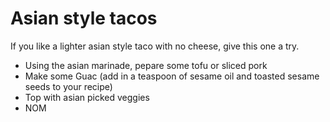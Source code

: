 
# Asian style tacos

If you like a lighter asian style taco with no cheese, give this one a try.

* Using the asian marinade, pepare some tofu or sliced pork
* Make some Guac (add in a teaspoon of sesame oil and toasted sesame seeds to your recipe)
* Top with asian picked veggies
* NOM
